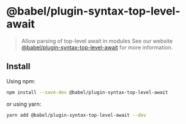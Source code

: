 # @babel/plugin-syntax-top-level-await
> Allow parsing of top-level await in modules
See our website [@babel/plugin-syntax-top-level-await](https://babeljs.io/docs/en/babel-plugin-syntax-top-level-await) for more information.
## Install
Using npm:
```sh
npm install --save-dev @babel/plugin-syntax-top-level-await
```
or using yarn:
```sh
yarn add @babel/plugin-syntax-top-level-await --dev
```
